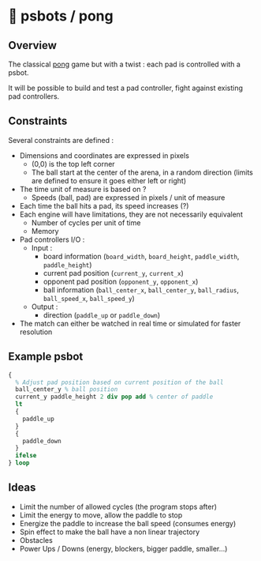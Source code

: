 # 🤖 psbots / pong

## Overview

The classical [pong](https://en.wikipedia.org/wiki/Pong) game but with a twist : each pad is controlled with a psbot.

It will be possible to build and test a pad controller, fight against existing pad controllers.

## Constraints

Several constraints are defined :

* Dimensions and coordinates are expressed in pixels
  * (0,0) is the top left corner
  * The ball start at the center of the arena, in a random direction (limits are defined to ensure it goes either left or right)
* The time unit of measure is based on ?
  * Speeds (ball, pad) are expressed in pixels / unit of measure
* Each time the ball hits a pad, its speed increases (?)
* Each engine will have limitations, they are not necessarily equivalent
  * Number of cycles per unit of time
  * Memory
* Pad controllers I/O :
  * Input :
    * board information (`board_width`, `board_height`, `paddle_width`, `paddle_height`)
    * current pad position (`current_y`, `current_x`)
    * opponent pad position (`opponent_y`, `opponent_x`)
    * ball information (`ball_center_x`, `ball_center_y`, `ball_radius`, `ball_speed_x`, `ball_speed_y`)
  * Output :
    * direction (`paddle_up` or `paddle_down`)
* The match can either be watched in real time or simulated for faster resolution
   
## Example psbot

```postscript
{
  % Adjust pad position based on current position of the ball
  ball_center_y % ball position
  current_y paddle_height 2 div pop add % center of paddle
  lt
  {
    paddle_up
  }
  {
    paddle_down
  }
  ifelse
} loop
```

## Ideas

* Limit the number of allowed cycles (the program stops after)
* Limit the energy to move, allow the paddle to stop
* Energize the paddle to increase the ball speed (consumes energy)
* Spin effect to make the ball have a non linear trajectory
* Obstacles
* Power Ups / Downs (energy, blockers, bigger paddle, smaller...)
